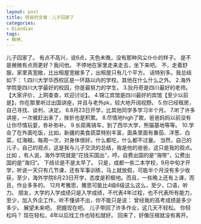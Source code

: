 ```yaml
---
layout: post
title: 转爸的文章：儿子回家了
categories:
- Diandian
tags:
- 精神, 
---
```

儿子回家了。 有点不高兴，说6点，天色未晚，没有那种风尘仆仆的样子。 是不是微微有点雨更好？我问他。 不停地在家里走来走去，坐下来吧。 不，走着舒服，家里真宽敞，比出租屋宽敞多了，出租屋只有几个平方。 话特别多。我总结如下： 1.四川大学华西校区是一环路以内的学校。其他在什么什么之外。 2.海外学院是四川大学最好的校园，你是最努力的学生。 3.狄丹奇是四川最好的老师。【大家评价，上网查查，欢迎讨论】。 4.锦江宾馆是四川最好的宾馆【至少以前是】，你在那里听过出国讲座，并且与老外pk，较大地开阔视野。 5.你已经租房，自己寻找、谈判、决定。 6.8月23日开学，比其他同学多学习半个月。 7.听了许多讲座，一次被赶出来了，挫折也是积累。 8.尽情地high了歌，爸爸妈妈以前没有让你尽情玩耍，弥补弥补。 9.长距离骑车，到了西华大学，熊猫基地等等。 10.学会了在外面吃饭，比如，新疆的美食蔬菜特别丰富，面条里面有番茄、洋葱、白菜，红海椒。每周一次，对身体很好。什么都吃，什么都不过量。 当然，自己的儿子，自己的观点，这是我与儿子交流的总结，我是他的爸爸，这只是我的观点。 比如 ，有人说，海外学院就是“花钱买国出”，哼。自费出国的是“海带”，公费出国的是“海归”。 下结论是不是太早了。 只是，成都一些二本学校，9月中旬才开学，听说一天只有几节课，还有军事训练，马上就放假，可能半个月没有多少收获，至少，海外学院8月23日开学，态度是积极地。而且，一些晚上还有上课，而且，作业多多的。 12月考雅思，雅思可能比4级6级这么这么，至少，口语，听力。 朋友，大学的入学成绩只是入学成绩，不代表4年过程，也不代表所有能力，至少，加入外企工作，听不懂讲不出，你不能只是说： 曾经我的高考成绩是多少多少。 展望未来吧。 把握现在吧。 儿子带回了许多作业，这几天不轻松。 你轻松吗？ 现在轻松，4年以后找工作也轻松就好。 回来了，好像压根就没有离开。